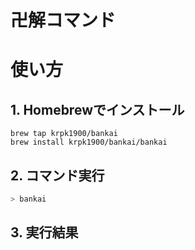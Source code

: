 # 卍解コマンド

# 使い方
## 1. Homebrewでインストール
```
brew tap krpk1900/bankai
brew install krpk1900/bankai/bankai
```

## 2. コマンド実行
```zsh
> bankai
```

## 3. 実行結果
